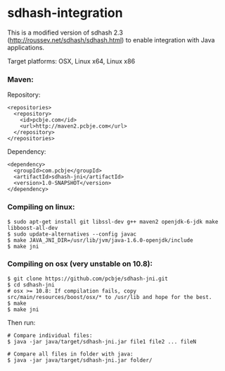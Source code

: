 sdhash-integration
==========

This is a modified version of sdhash 2.3 (http://roussev.net/sdhash/sdhash.html) to enable integration with Java applications.

Target platforms: OSX, Linux x64, Linux x86

### Maven:
Repository:
<pre><code>&lt;repositories>
  &lt;repository>
    &lt;id>pcbje.com&lt;/id>
    &lt;url>http://maven2.pcbje.com&lt;/url>
  &lt;/repository>
&lt;/repositories>
</code></pre>

Dependency:
<pre><code>&lt;dependency>
  &lt;groupId>com.pcbje&lt;/groupId>
  &lt;artifactId>sdhash-jni&lt;/artifactId>
  &lt;version>1.0-SNAPSHOT&lt;/version>
&lt;/dependency>
</code></pre>

### Compiling on linux:

<pre><code>$ sudo apt-get install git libssl-dev g++ maven2 openjdk-6-jdk make libboost-all-dev
$ sudo update-alternatives --config javac
$ make JAVA_JNI_DIR=/usr/lib/jvm/java-1.6.0-openjdk/include
$ make jni</code></pre>

### Compiling on osx (very unstable on 10.8):
<pre><code>$ git clone https://github.com/pcbje/sdhash-jni.git
$ cd sdhash-jni
# osx >= 10.8: If compilation fails, copy src/main/resources/boost/osx/* to /usr/lib and hope for the best. 
$ make
$ make jni</code></pre>


Then run:

<pre><code># Compare individual files: 
$ java -jar java/target/sdhash-jni.jar file1 file2 ... fileN

# Compare all files in folder with java:
$ java -jar java/target/sdhash-jni.jar folder/</code></pre>
